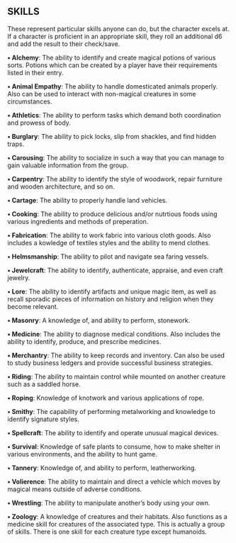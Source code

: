 ## SKILLS
These represent particular skills anyone can do, but the character excels at. If a character is proficient in an appropriate skill, they roll an additional d6 and add the result to their check/save.

**• Alchemy**: The ability to identify and create magical potions of various sorts. Potions which can be created by a player have their requirements listed in their entry.

**• Animal Empathy**: The ability to handle domesticated animals properly. Also can be used to interact with non-magical creatures in some circumstances.

**• Athletics**: The ability to perform tasks which demand both coordination and prowess of body.

**• Burglary**: The ability to pick locks, slip from shackles, and find hidden traps.

**• Carousing**: The ability to socialize in such a way that you can manage to gain valuable information from the group.

**• Carpentry**: The ability to identify the style of woodwork, repair furniture and wooden architecture, and so on.

**• Cartage**: The ability to properly handle land vehicles.

**• Cooking**: The ability to produce delicious and/or nutrtious foods using various ingredients and methods of preperation.

**• Fabrication**: The ability to work fabric into various cloth goods. Also includes a kowledge of textiles styles and the ability to mend clothes. 

**• Helmsmanship**: The ability to pilot and navigate sea faring vessels.

**• Jewelcraft**: The ability to identify, authenticate, appraise, and even craft jewelry.

**• Lore**: The ability to identify artifacts and unique magic item, as well as recall sporadic pieces of information on history and religion when they become relevant.

**• Masonry**: A knowledge of, and ability to perform, stonework.

**• Medicine**: The ability to diagnose medical conditions. Also includes the ability to identify, produce, and prescribe medicines.
 
**• Merchantry**: The ability to keep records and inventory. Can also be used to study business ledgers and provide successful business strategies.
 
**• Riding**: The ability to maintain control while mounted on another creature such as a saddled horse.
  
**• Roping**: Knowledge of knotwork and various applications of rope.
 
**• Smithy**: The capability of performing metalworking and knowledge to identify signature styles.
   
**• Spellcraft**: The ability to identify and operate unusual magical devices.
 
**• Survival**: Knowledge of safe plants to consume, how to make shelter in various environments, and the ability to hunt game.

**• Tannery**: Knowledge of, and ability to perform, leatherworking.

**• Volierence**: The ability to maintain and direct a vehicle which moves by magical means outside of adverse conditions.
  
**• Wrestling**: The ability to manipulate another’s body using your own.

**• Zoology**: A knowledge of creatures and their habitats. Also functions as a medicine skill for creatures of the associated type. This is actually a group of skills. There is one skill for each creature type except humanoids.
